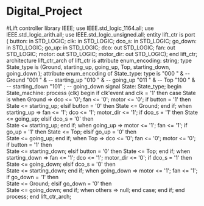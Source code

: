 # Digital_Project
#Lift controller
library IEEE;
	use IEEE.std_logic_1164.all;
	use IEEE.std_logic_arith.all;
	use IEEE.std_logic_unsigned.all;
	entity lift_ctr is 
	port (    button: in STD_LOGIC;
	clk: in STD_LOGIC;
	dco_s: in STD_LOGIC;
	go_down: in STD_LOGIC;
	go_up: in STD_LOGIC;
	dco: out STD_LOGIC;
	fan: out STD_LOGIC;
	motor: out STD_LOGIC;
	motor_dir: out STD_LOGIC);
	end lift_ctr;
	architecture lift_ctr_arch of lift_ctr is
	attribute enum_encoding: string;
	type State_type is  (Ground, starting_up, going_up,  Top,  starting_down,	
  				   going_down );
	attribute enum_encoding of State_type: type is
	"000 " &		-- Ground
	"001 " &		-- starting_up
	"010 " &		-- going_up
	"011 " &		-- Top
	"100 " &		-- starting_down
	"101" ; 		-- going_down
	signal State: State_type;
	begin
	State_machine: process (clk)
	begin
	if clk'event and clk = '1' then
	case State is
	when Ground =>
	dco <= '0';
	fan <= '0';
	motor <= '0';
	if button = '1' then	
	State <= starting_up;
	elsif button = '0' then	
	State <= Ground;
	end if;
	when starting_up =>
	fan <= '1';
	dco <= '1';
	motor_dir <= '1';
	if dco_s = '1' then	
	State <= going_up;
	elsif dco_s = '0' then	
	State <= starting_up;
	end if;
	when going_up =>
	motor <= '1';
	fan <= '1';
	if go_up = '1' then	
	State <= Top;
	elsif go_up = '0' then	
	State <= going_up;
	end if;
	when Top =>
	dco <= '0';
	fan <= '0';
	motor <= '0';
	if button = '1' then	
	State <= starting_down;
	elsif button = '0' then	
	State <= Top;
	end if;
	when starting_down =>
	fan <= '1';
	dco <= '1';
	motor_dir <= '0';
	if dco_s = '1' then	
	State <= going_down;
	elsif dco_s = '0' then	
	State <= starting_down;
	end if;
	when going_down =>
	motor <= '1';
	fan <= '1';
	if go_down = '1' then	
	State <= Ground;
	elsif go_down = '0' then	
	State <= going_down;
	end if;
	when others =>
	null;
	end case;
	end if;
	end process;
	end lift_ctr_arch;
